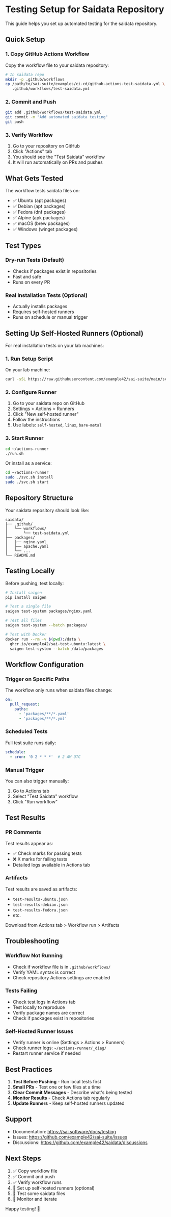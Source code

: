 # Testing Setup for Saidata Repository

This guide helps you set up automated testing for the saidata repository.

## Quick Setup

### 1. Copy GitHub Actions Workflow

Copy the workflow file to your saidata repository:

```bash
# In saidata repo
mkdir -p .github/workflows
cp /path/to/sai-suite/examples/ci-cd/github-actions-test-saidata.yml \
   .github/workflows/test-saidata.yml
```

### 2. Commit and Push

```bash
git add .github/workflows/test-saidata.yml
git commit -m "Add automated saidata testing"
git push
```

### 3. Verify Workflow

1. Go to your repository on GitHub
2. Click "Actions" tab
3. You should see the "Test Saidata" workflow
4. It will run automatically on PRs and pushes

## What Gets Tested

The workflow tests saidata files on:
- ✅ Ubuntu (apt packages)
- ✅ Debian (apt packages)
- ✅ Fedora (dnf packages)
- ✅ Alpine (apk packages)
- ✅ macOS (brew packages)
- ✅ Windows (winget packages)

## Test Types

### Dry-run Tests (Default)
- Checks if packages exist in repositories
- Fast and safe
- Runs on every PR

### Real Installation Tests (Optional)
- Actually installs packages
- Requires self-hosted runners
- Runs on schedule or manual trigger

## Setting Up Self-Hosted Runners (Optional)

For real installation tests on your lab machines:

### 1. Run Setup Script

On your lab machine:

```bash
curl -sSL https://raw.githubusercontent.com/example42/sai-suite/main/scripts/development/setup-test-runner.sh | bash
```

### 2. Configure Runner

1. Go to your saidata repo on GitHub
2. Settings > Actions > Runners
3. Click "New self-hosted runner"
4. Follow the instructions
5. Use labels: `self-hosted`, `linux`, `bare-metal`

### 3. Start Runner

```bash
cd ~/actions-runner
./run.sh
```

Or install as a service:

```bash
cd ~/actions-runner
sudo ./svc.sh install
sudo ./svc.sh start
```

## Repository Structure

Your saidata repository should look like:

```
saidata/
├── .github/
│   └── workflows/
│       └── test-saidata.yml
├── packages/
│   ├── nginx.yaml
│   ├── apache.yaml
│   └── ...
└── README.md
```

## Testing Locally

Before pushing, test locally:

```bash
# Install saigen
pip install saigen

# Test a single file
saigen test-system packages/nginx.yaml

# Test all files
saigen test-system --batch packages/

# Test with Docker
docker run --rm -v $(pwd):/data \
  ghcr.io/example42/sai-test-ubuntu:latest \
  saigen test-system --batch /data/packages
```

## Workflow Configuration

### Trigger on Specific Paths

The workflow only runs when saidata files change:

```yaml
on:
  pull_request:
    paths:
      - 'packages/**/*.yaml'
      - 'packages/**/*.yml'
```

### Scheduled Tests

Full test suite runs daily:

```yaml
schedule:
  - cron: '0 2 * * *'  # 2 AM UTC
```

### Manual Trigger

You can also trigger manually:
1. Go to Actions tab
2. Select "Test Saidata" workflow
3. Click "Run workflow"

## Test Results

### PR Comments

Test results appear as:
- ✅ Check marks for passing tests
- ❌ X marks for failing tests
- Detailed logs available in Actions tab

### Artifacts

Test results are saved as artifacts:
- `test-results-ubuntu.json`
- `test-results-debian.json`
- `test-results-fedora.json`
- etc.

Download from Actions tab > Workflow run > Artifacts

## Troubleshooting

### Workflow Not Running

- Check if workflow file is in `.github/workflows/`
- Verify YAML syntax is correct
- Check repository Actions settings are enabled

### Tests Failing

- Check test logs in Actions tab
- Test locally to reproduce
- Verify package names are correct
- Check if packages exist in repositories

### Self-Hosted Runner Issues

- Verify runner is online (Settings > Actions > Runners)
- Check runner logs: `~/actions-runner/_diag/`
- Restart runner service if needed

## Best Practices

1. **Test Before Pushing** - Run local tests first
2. **Small PRs** - Test one or few files at a time
3. **Clear Commit Messages** - Describe what's being tested
4. **Monitor Results** - Check Actions tab regularly
5. **Update Runners** - Keep self-hosted runners updated

## Support

- Documentation: https://sai.software/docs/testing
- Issues: https://github.com/example42/sai-suite/issues
- Discussions: https://github.com/example42/saidata/discussions

## Next Steps

1. ✅ Copy workflow file
2. ✅ Commit and push
3. ✅ Verify workflow runs
4. 🔲 Set up self-hosted runners (optional)
5. 🔲 Test some saidata files
6. 🔲 Monitor and iterate

Happy testing! 🧪
